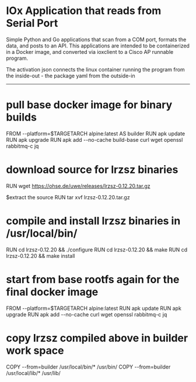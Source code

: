 # IOx Application that reads from Serial Port
Simple Python and Go applications that scan from a COM port, formats the data, and posts to an API. This applications are intended to be containerized in a Docker image, and converted via ioxclient to a Cisco AP runnable program.

The activation json connects the linux container running the program from the inside-out - the package yaml from the outside-in

---

# pull base docker image for binary builds
FROM --platform=$TARGETARCH alpine:latest AS builder
RUN apk update
RUN apk upgrade
RUN apk add --no-cache build-base curl wget openssl rabbitmq-c jq

# download source for lrzsz binaries
RUN wget https://ohse.de/uwe/releases/lrzsz-0.12.20.tar.gz

$extract the source
RUN tar xvf lrzsz-0.12.20.tar.gz

# compile and install lrzsz binaries in /usr/local/bin/
RUN cd lrzsz-0.12.20 && ./configure
RUN cd lrzsz-0.12.20 && make
RUN cd lrzsz-0.12.20 && make install


# start from base rootfs again for the final docker image
FROM --platform=$TARGETARCH alpine:latest
RUN apk update
RUN apk upgrade
RUN apk add --no-cache curl wget openssl rabbitmq-c jq

# copy lrzsz compiled above in builder work space
COPY --from=builder /usr/local/bin/* /usr/bin/
COPY --from=builder /usr/local/lib/* /usr/lib/